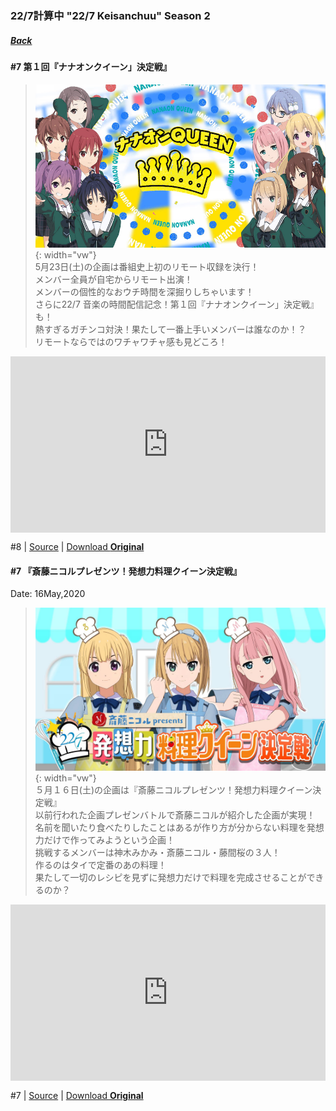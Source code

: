 ### 22/7計算中 "22/7 Keisanchuu" Season 2
##### [Back](227Keisanchuu_List.md)

#### #7 第１回『ナナオンクイーン」決定戦』
>![20200523_S2Ep8](../../../Img/227Keisanchuu/20200523_S2Ep8.PNG){: width="vw"}  
5月23日(土)の企画は番組史上初のリモート収録を決行！  
メンバー全員が自宅からリモート出演！  
メンバーの個性的なおウチ時間を深掘りしちゃいます！  
さらに22/7 音楽の時間配信記念！第１回『ナナオンクイーン」決定戦』も！  
熱すぎるガチンコ対決！果たして一番上手いメンバーは誰なのか！？  
リモートならではのワチャワチャ感も見どころ！  

<div style="left: 0; width: 100%; height: 0; position: relative; padding-bottom: 56.0417%;"><iframe src="https://www.dailymotion.com/embed/video/x7u3ig1?queue-enable=false" style="border: 0; top: 0; left: 0; width: 100%; height: 100%; position: absolute;" allowfullscreen scrolling="no" allow="encrypted-media"></iframe></div>

#8 | [Source](https://www.facebook.com/nanabunnoID/photos/a.596906514009115/1155583961474698/) | [Download **Original**](https://drive.google.com/file/d/1Wjsv3mraZ3YAhXSW1tb7-aiBRKl3ktSZ/view?fbclid=IwAR3GAOx_jI5ZqYVcuor40arelu1jWBKPyu72WvZv_ylpG0ytLw75zl-JCqk)


#### #7 『斎藤ニコルプレゼンツ！発想力料理クイーン決定戦』
Date: 16May,2020
>![20200516_S2Ep7](../../../Img/227Keisanchuu/20200516_S2Ep7.JPG){: width="vw"}  
５月１６日(土)の企画は『斎藤ニコルプレゼンツ！発想力料理クイーン決定戦』  
以前行われた企画プレゼンバトルで斎藤ニコルが紹介した企画が実現！  
名前を聞いたり食べたりしたことはあるが作り方が分からない料理を発想力だけで作ってみようという企画！  
挑戦するメンバーは神木みかみ・斎藤ニコル・藤間桜の３人！  
作るのはタイで定番のあの料理！  
果たして一切のレシピを見ずに発想力だけで料理を完成させることができるのか？  

<div style="left: 0; width: 100%; height: 0; position: relative; padding-bottom: 56.0417%;"><iframe src="https://www.dailymotion.com/embed/video/x7tzkj1?queue-enable=false" style="border: 0; top: 0; left: 0; width: 100%; height: 100%; position: absolute;" allowfullscreen scrolling="no" allow="encrypted-media"></iframe></div>

#7 | [Source](https://www.facebook.com/nanabunnoID/photos/a.596906514009115/1149963888703372) | [Download **Original**](https://drive.google.com/file/d/1ieOBkhaUiKTsaY8kFCd5hxP1fJ5rCagY/view?fbclid=IwAR2dOTdJFt7mGmvYl2z81IUWfsCPosUCwXtrVhsvKpoHcH7z5hqBMiYC-mY)
